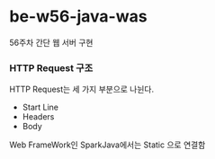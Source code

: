 # be-w56-java-was
56주차 간단 웹 서버 구현

### HTTP Request 구조
HTTP Request는 세 가지 부분으로 나뉜다.
- Start Line
- Headers
- Body

Web FrameWork인 SparkJava에서는 Static 으로 연결함

